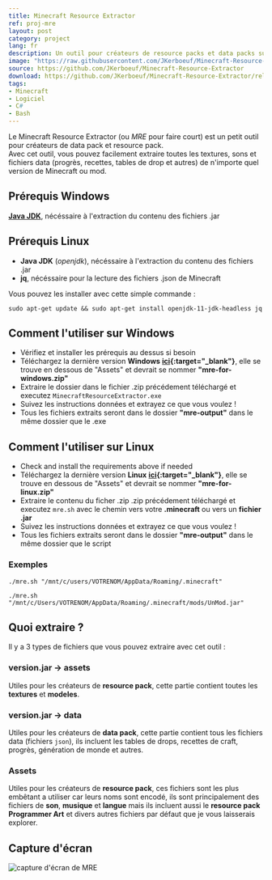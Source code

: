 ```yaml
---
title: Minecraft Resource Extractor
ref: proj-mre
layout: post
category: project
lang: fr
description: Un outil pour créateurs de resource packs et data packs sur Minecraft permettant d'extraire les ressources du jeu
image: "https://raw.githubusercontent.com/JKerboeuf/Minecraft-Resource-Extractor/main/mre%20banner%20512.webp"
source: https://github.com/JKerboeuf/Minecraft-Resource-Extractor
download: https://github.com/JKerboeuf/Minecraft-Resource-Extractor/releases/latest
tags:
- Minecraft
- Logiciel
- C#
- Bash
---
```


Le Minecraft Resource Extractor (ou *MRE* pour faire court) est un petit outil pour créateurs de data pack et resource pack.  
Avec cet outil, vous pouvez facilement extraire toutes les textures, sons et fichiers data (progrès, recettes, tables de drop et autres) de n'importe quel version de Minecraft ou mod.

## Prérequis Windows

**[Java JDK](https://www.oracle.com/java/technologies/downloads/)**, nécéssaire à l'extraction du contenu des fichiers .jar

## Prérequis Linux

- **Java JDK** (*openjdk*), nécéssaire à l'extraction du contenu des fichiers .jar
- **jq**, nécéssaire pour la lecture des fichiers .json de Minecraft

Vous pouvez les installer avec cette simple commande :

```Shell
sudo apt-get update && sudo apt-get install openjdk-11-jdk-headless jq
```

## Comment l'utiliser sur Windows

- Vérifiez et installer les prérequis au dessus si besoin
- Téléchargez la dernière version **Windows** **[ici](https://github.com/JKerboeuf/Minecraft-Resource-Extractor/releases/latest){:target="_blank"}**, elle se trouve en dessous de "Assets" et devrait se nommer **"mre-for-windows.zip"**
- Extraire le dossier dans le fichier .zip précédement téléchargé et executez `MinecraftResourceExtractor.exe`
- Suivez les instructions données et extrayez ce que vous voulez !
- Tous les fichiers extraits seront dans le dossier **"mre-output"** dans le même dossier que le .exe

## Comment l'utiliser sur Linux

- Check and install the requirements above if needed
- Téléchargez la dernière version **Linux** **[ici](https://github.com/JKerboeuf/Minecraft-Resource-Extractor/releases/latest){:target="_blank"}**, elle se trouve en dessous de "Assets" et devrait se nommer **"mre-for-linux.zip"**
- Extraire le contenu du ficher .zip .zip précédement téléchargé et executez `mre.sh` avec le chemin vers votre **.minecraft** ou vers un **fichier .jar**
- Suivez les instructions données et extrayez ce que vous voulez !
- Tous les fichiers extraits seront dans le dossier **"mre-output"** dans le même dossier que le script

### Exemples

```Shell
./mre.sh "/mnt/c/users/VOTRENOM/AppData/Roaming/.minecraft"
```

```Shell
./mre.sh "/mnt/c/Users/VOTRENOM/AppData/Roaming/.minecraft/mods/UnMod.jar"
```

## Quoi extraire ?

Il y a 3 types de fichiers que vous pouvez extraire avec cet outil :

### version.jar -> assets

Utiles pour les créateurs de **resource pack**, cette partie contient toutes les **textures** et **modeles**.

### version.jar -> data

Utiles pour les créateurs de **data pack**, cette partie contient tous les fichiers data (fichiers `json`), ils incluent les tables de drops, recettes de craft, progrès, génération de monde et autres.

### Assets

Utiles pour les créateurs de **resource pack**, ces fichiers sont les plus embêtant a utiliser car leurs noms sont encodé, ils sont principalement des fichiers de **son**, **musique** et **langue** mais ils incluent aussi le **resource pack Programmer Art** et divers autres fichiers par défaut que je vous laisserais explorer.

## Capture d'écran

![capture d'écran de MRE](https://i.imgur.com/1pqQNQH.png)
